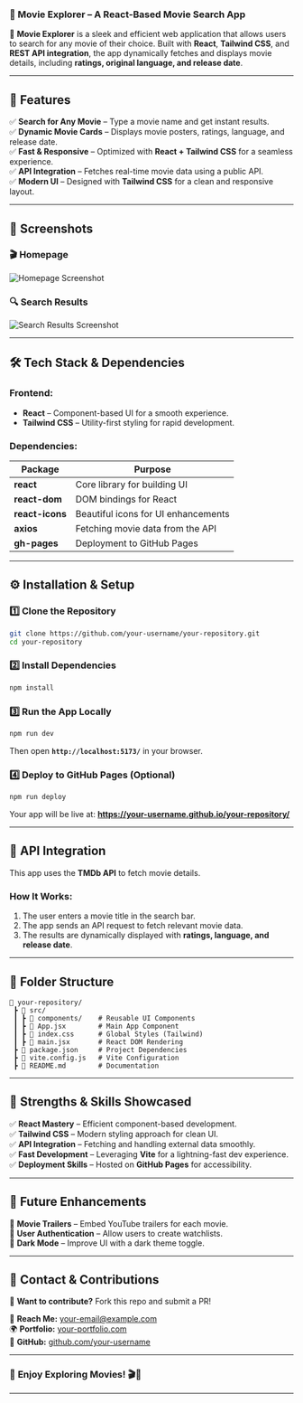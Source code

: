 ### **📌 Movie Explorer – A React-Based Movie Search App**  


🚀 **Movie Explorer** is a sleek and efficient web application that allows users to search for any movie of their choice. Built with **React**, **Tailwind CSS**, and **REST API integration**, the app dynamically fetches and displays movie details, including **ratings, original language, and release date**.  

---

## **🌟 Features**  
✅ **Search for Any Movie** – Type a movie name and get instant results.  
✅ **Dynamic Movie Cards** – Displays movie posters, ratings, language, and release date.  
✅ **Fast & Responsive** – Optimized with **React + Tailwind CSS** for a seamless experience.  
✅ **API Integration** – Fetches real-time movie data using a public API.  
✅ **Modern UI** – Designed with **Tailwind CSS** for a clean and responsive layout.  

---

## **📸 Screenshots**  

### 🎬 **Homepage**  
![Homepage Screenshot](https://via.placeholder.com/600x300?text=Homepage)  

### 🔍 **Search Results**  
![Search Results Screenshot](https://via.placeholder.com/600x300?text=Search+Results)  

---

## **🛠️ Tech Stack & Dependencies**  

### **Frontend:**  
- **React** – Component-based UI for a smooth experience.  
- **Tailwind CSS** – Utility-first styling for rapid development.  

### **Dependencies:**  
| Package         | Purpose |
|----------------|---------|
| **react**      | Core library for building UI |
| **react-dom**  | DOM bindings for React |
| **react-icons** | Beautiful icons for UI enhancements |
| **axios**      | Fetching movie data from the API |
| **gh-pages**   | Deployment to GitHub Pages |

---

## **⚙️ Installation & Setup**  

### **1️⃣ Clone the Repository**  
```sh
git clone https://github.com/your-username/your-repository.git
cd your-repository
```

### **2️⃣ Install Dependencies**  
```sh
npm install
```

### **3️⃣ Run the App Locally**  
```sh
npm run dev
```
Then open **`http://localhost:5173/`** in your browser.  

### **4️⃣ Deploy to GitHub Pages (Optional)**  
```sh
npm run deploy
```
Your app will be live at: **https://your-username.github.io/your-repository/**  

---

## **📡 API Integration**  
This app uses the **TMDb API** to fetch movie details.  

### **How It Works:**  
1. The user enters a movie title in the search bar.  
2. The app sends an API request to fetch relevant movie data.  
3. The results are dynamically displayed with **ratings, language, and release date**.  

---

## **📌 Folder Structure**  
```
📂 your-repository/
 ┣ 📂 src/
 ┃ ┣ 📂 components/    # Reusable UI Components
 ┃ ┣ 📜 App.jsx        # Main App Component
 ┃ ┣ 📜 index.css      # Global Styles (Tailwind)
 ┃ ┣ 📜 main.jsx       # React DOM Rendering
 ┣ 📜 package.json     # Project Dependencies
 ┣ 📜 vite.config.js   # Vite Configuration
 ┣ 📜 README.md        # Documentation
```

---

## **🚀 Strengths & Skills Showcased**  
✅ **React Mastery** – Efficient component-based development.  
✅ **Tailwind CSS** – Modern styling approach for clean UI.  
✅ **API Integration** – Fetching and handling external data smoothly.  
✅ **Fast Development** – Leveraging **Vite** for a lightning-fast dev experience.  
✅ **Deployment Skills** – Hosted on **GitHub Pages** for accessibility.  

---

## **🎯 Future Enhancements**  
🔹 **Movie Trailers** – Embed YouTube trailers for each movie.  
🔹 **User Authentication** – Allow users to create watchlists.  
🔹 **Dark Mode** – Improve UI with a dark theme toggle.  

---

## **📩 Contact & Contributions**  
🙌 **Want to contribute?** Fork this repo and submit a PR!  

📧 **Reach Me:** [your-email@example.com](mailto:sibandavensen@gmail.com)  
🌍 **Portfolio:** [your-portfolio.com](https://your-portfolio.com)  
🐙 **GitHub:** [github.com/your-username](https://github.com/Ven-Sib)  

---

### 🚀 **Enjoy Exploring Movies!** 🎬🍿  

---

